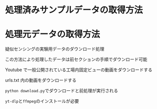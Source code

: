 # 処理済みサンプルデータの取得方法

# 処理元データの取得方法

疑似センシングの実験用データのダウンロード処理

この方法により処理したデータは前セクションの手順でダウンロード可能

Youtube で一般公開されている工場内固定ビューの動画をダウンロードする

urls.txt 内の動画をダウンロードする

`python download.py`でダウンロードと前処理が実行される

`yt-dlp`と`ffmpeg`のインストールが必要
